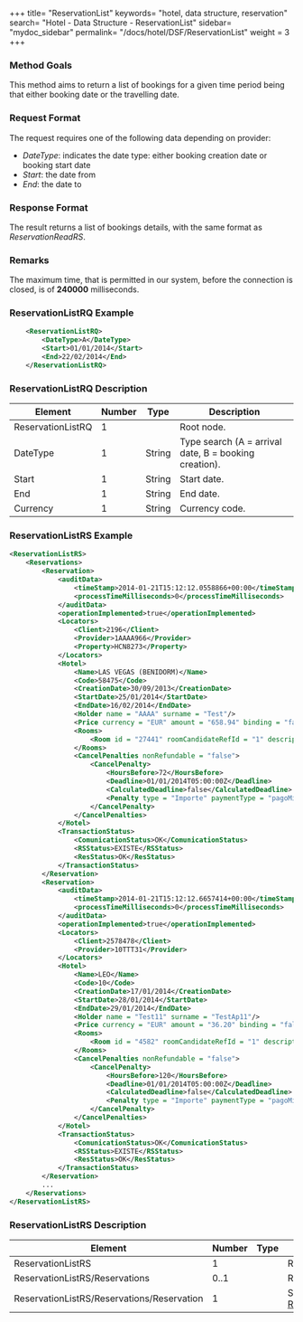 +++
title= "ReservationList"
keywords= "hotel, data structure, reservation"
search= "Hotel - Data Structure - ReservationList"
sidebar= "mydoc_sidebar"
permalink= "/docs/hotel/DSF/ReservationList"
weight = 3
+++



### Method Goals


This method aims to return a list of bookings for a given time period
being that either booking date or the travelling date.



### Request Format


The request requires one of the following data depending on provider:

-   *DateType*: indicates the date type: either booking creation date or
    booking start date
-   *Start*: the date from
-   *End*: the date to



### Response Format


The result returns a list of bookings details, with the same format as
*ReservationReadRS*.



### Remarks


The maximum time, that is permitted in our system, before the connection
is closed, is of **240000** milliseconds.



### ReservationListRQ Example


~~~xml
    <ReservationListRQ>
        <DateType>A</DateType>
        <Start>01/01/2014</Start>
        <End>22/02/2014</End>
    </ReservationListRQ>
~~~


### ReservationListRQ Description


| **Element**		| **Number**	| **Type**	| **Description**					|
| --------------------- | ------------- | ------------- | ----------------------------------------------------- |
| ReservationListRQ	| 1             |		| Root node.						|
| DateType       	| 1      	| String 	| Type search (A = arrival date, B = booking creation). |
| Start          	| 1      	| String 	| Start date.						|
| End            	| 1      	| String 	| End date. 						|
| Currency       	| 1      	| String 	| Currency code.					|



### ReservationListRS Example


~~~xml
<ReservationListRS>
    <Reservations>
        <Reservation>
            <auditData>
                <timeStamp>2014-01-21T15:12:12.0558866+00:00</timeStamp>
                <processTimeMilliseconds>0</processTimeMilliseconds>
            </auditData>
            <operationImplemented>true</operationImplemented>
            <Locators>
                <Client>2196</Client>
                <Provider>1AAAA966</Provider>
                <Property>HCN8273</Property>
            </Locators>
            <Hotel>
                <Name>LAS VEGAS (BENIDORM)</Name>
                <Code>58475</Code>
                <CreationDate>30/09/2013</CreationDate>
                <StartDate>25/01/2014</StartDate>
                <EndDate>16/02/2014</EndDate>
                <Holder name = "AAAA" surname = "Test"/>
                <Price currency = "EUR" amount = "658.94" binding = "false" commission = "-1"/>
                <Rooms>
                    <Room id = "27441" roomCandidateRefId = "1" description = "Doble Standard"/>
                </Rooms>
                <CancelPenalties nonRefundable = "false">
                    <CancelPenalty>
                        <HoursBefore>72</HoursBefore>
                        <Deadline>01/01/2014T05:00:00Z</Deadline>
                        <CalculatedDeadline>false</CalculatedDeadline>
                        <Penalty type = "Importe" paymentType = "pagoMinorista" currency = "EUR">29.95</Penalty>
                    </CancelPenalty>
                </CancelPenalties>
            </Hotel>
            <TransactionStatus>
                <ComunicationStatus>OK</ComunicationStatus>
                <RSStatus>EXISTE</RSStatus>
                <ResStatus>OK</ResStatus>
            </TransactionStatus>
        </Reservation>
        <Reservation>
            <auditData>
                <timeStamp>2014-01-21T15:12:12.6657414+00:00</timeStamp>
                <processTimeMilliseconds>0</processTimeMilliseconds>
            </auditData>
            <operationImplemented>true</operationImplemented>
            <Locators>
                <Client>2578478</Client>
                <Provider>10TTT31</Provider>
            </Locators>
            <Hotel>
                <Name>LEO</Name>
                <Code>10</Code>
                <CreationDate>17/01/2014</CreationDate>
                <StartDate>28/01/2014</StartDate>
                <EndDate>29/01/2014</EndDate>
                <Holder name = "Test11" surname = "TestAp11"/>
                <Price currency = "EUR" amount = "36.20" binding = "false" commission = "-1"/>
                <Rooms>
                    <Room id = "4582" roomCandidateRefId = "1" description = "Doble Standard.."/>
                </Rooms>
                <CancelPenalties nonRefundable = "false">
                    <CancelPenalty>
                        <HoursBefore>120</HoursBefore>
                        <Deadline>01/01/2014T05:00:00Z</Deadline>
                        <CalculatedDeadline>false</CalculatedDeadline>
                        <Penalty type = "Importe" paymentType = "pagoMinorista" currency = "EUR">72.40</Penalty>
                    </CancelPenalty>
                </CancelPenalties>
            </Hotel>
            <TransactionStatus>
                <ComunicationStatus>OK</ComunicationStatus>
                <RSStatus>EXISTE</RSStatus>
                <ResStatus>OK</ResStatus>
            </TransactionStatus>
        </Reservation>
        ...
    </Reservations>
</ReservationListRS>
~~~


### ReservationListRS Description


| **Element**					| **Number**	| **Type** | **Description**				|
| --------------------------------------------- | ------------- | -------- | ------------------------------------------ |
| ReservationListRS              		| 1             |	   | Root node.					|
| ReservationListRS/Reservations 		| 0..1          |	   | Reservations.				|
| ReservationListRS/Reservations/Reservation	| 1             |	   | Same structure as [ReservationReadRS](https://docs.travelgatex.com/connectiontypesbuyers/legacy/methods/reservationmanagement/reservationread/).	|



